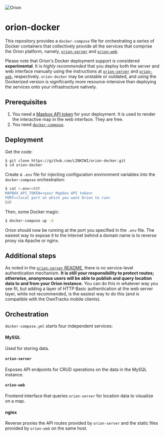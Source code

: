 ![Orion](https://static.kevinlin.info/blog/orion/banner.png)

# orion-docker

This repository provides a `docker-compose` file for orchestrating a series of Docker containers that collectively provide all the services that comprise the Orion platform, namely, [`orion-server`](https://github.com/LINKIWI/orion-server) and [`orion-web`](https://github.com/LINKIWI/orion-web).

Please note that Orion's Docker deployment support is considered **experimental**. It is *highly recommended* that you deploy both the server and web interface manually using the instructions at [`orion-server`](https://github.com/LINKIWI/orion-server) and [`orion-web`](https://github.com/LINKIWI/orion-web), respectively. `orion-docker` may be unstable or outdated, and using the Dockerized version is significantly more resource-intensive than deploying the services onto your infrastructure natively.

## Prerequisites

1. You need a [Mapbox API token](https://www.mapbox.com/help/how-access-tokens-work/) for your deployment. It is used to render the interactive map in the web interface. They are free.
2. You need [`docker-compose`](https://docs.docker.com/compose/install/).

## Deployment

Get the code:

```bash
$ git clone https://github.com/LINKIWI/orion-docker.git
$ cd orion-docker
```

Create a `.env` file for injecting configuration environment variables into the `docker-compose` orchestration:

```bash
$ cat >.env<<EOF
MAPBOX_API_TOKEN=<your Mapbox API token>
PORT=<local port on which you want Orion to run>
EOF
```

Then, some Docker magic:

```bash
$ docker-compose up -d
```

Orion should now be running at the port you specified in the `.env` file. The easiest way to expose it to the Internet behind a domain name is to reverse proxy via Apache or nginx.

## Additional steps

As noted in the [`orion-server` README](https://github.com/LINKIWI/orion-server/blob/master/README.md), there is no service-level authentication mechanism. **It is still your responsibility to protect routes; otherwise, anonymous users will be able to publish and query location data to and from your Orion instance.** You can do this in whatever way you see fit, but adding a layer of HTTP Basic authentication at the web server layer, while not recommended, is the easiest way to do this (and is compatible with the OwnTracks mobile clients).

## Orchestration

`docker-compose.yml` starts four independent services:

#### MySQL

Used for storing data.

#### `orion-server`

Exposes API endpoints for CRUD operations on the data in the MySQL instance.

#### `orion-web`

Frontend interface that queries `orion-server` for location data to visualize on a map.

#### nginx

Reverse proxies the API routes provided by `orion-server` and the static files provided by `orion-web` on the same host.
